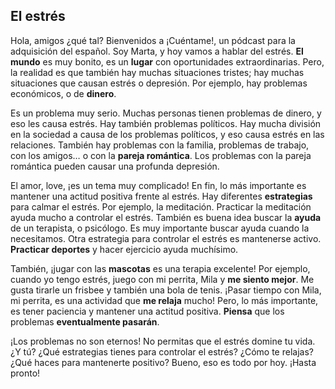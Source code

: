 ## El estrés

Hola, amigos ¿qué tal? Bienvenidos a ¡Cuéntame!, un pódcast para la adquisición del español. Soy Marta, y hoy vamos a hablar del estrés. **El mundo** es muy bonito, es un **lugar** con oportunidades extraordinarias. Pero, la realidad es que también hay muchas situaciones tristes; hay muchas situaciones que causan estrés o depresión. Por ejemplo, hay problemas económicos, o de **dinero**.

Es un problema muy serio. Muchas personas tienen problemas de dinero, y eso les causa estrés. Hay también problemas políticos. Hay mucha división en la sociedad a causa de los problemas políticos, y eso causa estrés en las relaciones. También hay problemas con la familia, problemas de trabajo, con los amigos… o con la **pareja romántica**. Los problemas con la pareja romántica pueden causar una profunda depresión.

El amor, love, ¡es un tema muy complicado! En fin, lo más importante es mantener una actitud positiva frente al estrés. Hay diferentes **estrategias**  para calmar el estrés. Por ejemplo, la meditación. Practicar la meditación ayuda mucho a controlar el estrés. También es buena idea buscar la **ayuda** de un terapista, o psicólogo. Es muy importante buscar ayuda cuando la necesitamos. Otra estrategia para controlar el estrés es mantenerse activo. **Practicar deportes** y hacer ejercicio ayuda muchísimo.

También, ¡jugar con las **mascotas** es una terapia excelente! Por ejemplo, cuando yo tengo estrés, juego con mi perrita, Mila y **me siento mejor**. Me gusta tirarle un frisbee y también una bola de tenis. ¡Pasar tiempo con Mila, mi perrita, es una actividad que **me relaja** mucho! Pero, lo más importante, es tener paciencia y mantener una actitud positiva. **Piensa** que los problemas **eventualmente pasarán**.

¡Los problemas no son eternos! No permitas que el estrés domine tu vida. ¿Y tú? ¿Qué estrategias tienes para controlar el estrés? ¿Cómo te relajas? ¿Qué haces para mantenerte positivo? Bueno, eso es todo por hoy. ¡Hasta pronto!
